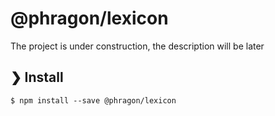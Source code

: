 # @phragon/lexicon

The project is under construction, the description will be later

## ❯ Install

```
$ npm install --save @phragon/lexicon
```
